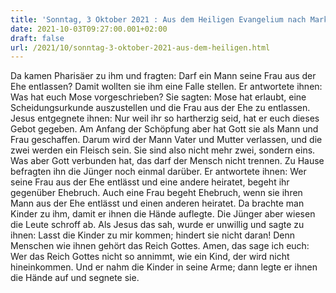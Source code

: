 ```yaml
---
title: 'Sonntag, 3 Oktober 2021 : Aus dem Heiligen Evangelium nach Markus - Mk 10,2-16.'
date: 2021-10-03T09:27:00.001+02:00
draft: false
url: /2021/10/sonntag-3-oktober-2021-aus-dem-heiligen.html
---
```


Da kamen Pharisäer zu ihm und fragten: Darf ein Mann seine Frau aus der Ehe entlassen? Damit wollten sie ihm eine Falle stellen. Er antwortete ihnen: Was hat euch Mose vorgeschrieben? Sie sagten: Mose hat erlaubt, eine Scheidungsurkunde auszustellen und die Frau aus der Ehe zu entlassen. Jesus entgegnete ihnen: Nur weil ihr so hartherzig seid, hat er euch dieses Gebot gegeben. Am Anfang der Schöpfung aber hat Gott sie als Mann und Frau geschaffen. Darum wird der Mann Vater und Mutter verlassen, und die zwei werden ein Fleisch sein. Sie sind also nicht mehr zwei, sondern eins. Was aber Gott verbunden hat, das darf der Mensch nicht trennen. Zu Hause befragten ihn die Jünger noch einmal darüber. Er antwortete ihnen: Wer seine Frau aus der Ehe entlässt und eine andere heiratet, begeht ihr gegenüber Ehebruch. Auch eine Frau begeht Ehebruch, wenn sie ihren Mann aus der Ehe entlässt und einen anderen heiratet. Da brachte man Kinder zu ihm, damit er ihnen die Hände auflegte. Die Jünger aber wiesen die Leute schroff ab. Als Jesus das sah, wurde er unwillig und sagte zu ihnen: Lasst die Kinder zu mir kommen; hindert sie nicht daran! Denn Menschen wie ihnen gehört das Reich Gottes. Amen, das sage ich euch: Wer das Reich Gottes nicht so annimmt, wie ein Kind, der wird nicht hineinkommen. Und er nahm die Kinder in seine Arme; dann legte er ihnen die Hände auf und segnete sie.